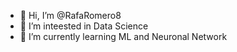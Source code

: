 - 👋 Hi, I’m @RafaRomero8
- 👀 I’m inteested in Data Science
- 🌱 I’m currently learning ML and Neuronal Network


